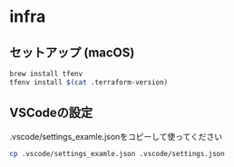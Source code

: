 # infra

## セットアップ (macOS)

```bash
brew install tfenv
tfenv install $(cat .terraform-version)
```

## VSCodeの設定

.vscode/settings_examle.jsonをコピーして使ってください

```bash
cp .vscode/settings_examle.json .vscode/settings.json
```
